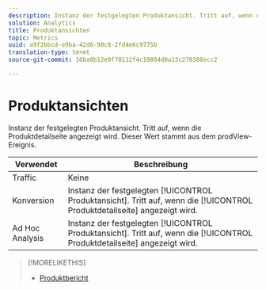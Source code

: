 ```yaml
---
description: Instanz der festgelegten Produktansicht. Tritt auf, wenn die Produktdetailseite angezeigt wird. Dieser Wert stammt aus dem prodView-Ereignis.
solution: Analytics
title: Produktansichten
topic: Metrics
uuid: a9f2bbcd-e9ba-42d6-90c8-2fd4e6c9775b
translation-type: tm+mt
source-git-commit: 16ba0b12e0f70112f4c10804d0a13c278388ecc2

---
```



# Produktansichten

Instanz der festgelegten Produktansicht. Tritt auf, wenn die Produktdetailseite angezeigt wird. Dieser Wert stammt aus dem prodView-Ereignis.

| Verwendet | Beschreibung |
|---|---|
| Traffic | Keine |
| Konversion | Instanz der festgelegten [!UICONTROL Produktansicht]. Tritt auf, wenn die [!UICONTROL Produktdetailseite] angezeigt wird. |
| Ad Hoc Analysis  | Instanz der festgelegten [!UICONTROL Produktansicht]. Tritt auf, wenn die [!UICONTROL Produktdetailseite] angezeigt wird. |

>[!MORELIKETHIS]
>
>* [Produktbericht](/help/components/c-variables/dimensionslist/reports-products.md)

